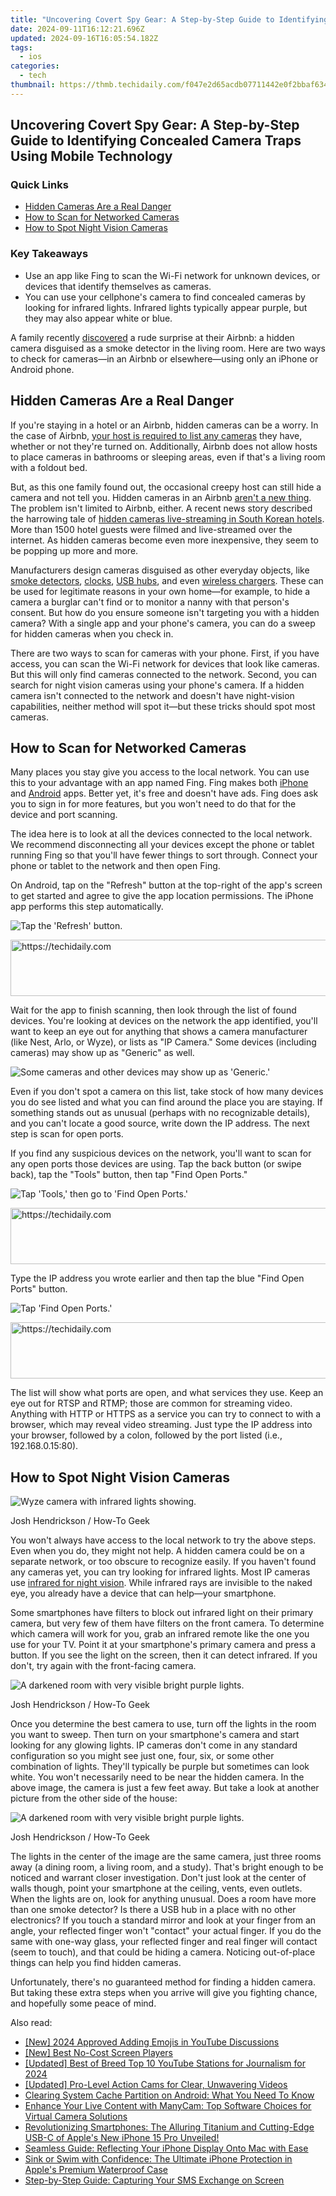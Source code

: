 ```yaml
---
title: "Uncovering Covert Spy Gear: A Step-by-Step Guide to Identifying Concealed Camera Traps Using Mobile Technology"
date: 2024-09-11T16:12:21.696Z
updated: 2024-09-16T16:05:54.182Z
tags:
  - ios
categories:
  - tech
thumbnail: https://thmb.techidaily.com/f047e2d65acdb07711442e0f2bbaf634be9eacb93e4be86849bf37896b7a66cb.jpg
---
```


## Uncovering Covert Spy Gear: A Step-by-Step Guide to Identifying Concealed Camera Traps Using Mobile Technology

### Quick Links

* [Hidden Cameras Are a Real Danger](https://fox-helps.techidaily.com/the-animators-toolkit-windows-movie-maker-for-winning-projects-for-2024/)
* [How to Scan for Networked Cameras](https://fox-http.techidaily.com/eliminating-blur-taming-shutter-vibration/)
* [How to Spot Night Vision Cameras](https://facebook-video-share.techidaily.com/new-instant-subscription-monitoring-tools/)

### Key Takeaways

* Use an app like Fing to scan the Wi-Fi network for unknown devices, or devices that identify themselves as cameras.
* You can use your cellphone's camera to find concealed cameras by looking for infrared lights. Infrared lights typically appear purple, but they may also appear white or blue.

 A family recently [discovered](https://arstechnica.com/information-technology/2019/04/airbnb-guest-found-hidden-surveillance-camera-by-scanning-wi-fi-network/) a rude surprise at their Airbnb: a hidden camera disguised as a smoke detector in the living room. Here are two ways to check for cameras—in an Airbnb or elsewhere—using only an iPhone or Android phone.

##  Hidden Cameras Are a Real Danger

 If you're staying in a hotel or an Airbnb, hidden cameras can be a worry. In the case of Airbnb, [your host is required to list any cameras](https://www.airbnb.com/help/article/887/what-are-airbnb-s-rules-about-electronic-surveillance-devices-in-listings) they have, whether or not they're turned on. Additionally, Airbnb does not allow hosts to place cameras in bathrooms or sleeping areas, even if that's a living room with a foldout bed.

 But, as this one family found out, the occasional creepy host can still hide a camera and not tell you. Hidden cameras in an Airbnb [aren't a new thing](https://www.theatlantic.com/technology/archive/2019/03/what-happens-when-you-find-cameras-your-airbnb/585007/). The problem isn't limited to Airbnb, either. A recent news story described the harrowing tale of [hidden cameras live-streaming in South Korean hotels](https://www.bbc.com/news/technology-47638919). More than 1500 hotel guests were filmed and live-streamed over the internet. As hidden cameras become even more inexpensive, they seem to be popping up more and more.

 Manufacturers design cameras disguised as other everyday objects, like [smoke detectors](https://www.amazon.com/Detector-Wireless-Cameras-Detection-Security/dp/B09Y5KX3YL?tag=hotoge-20&ascsubtag=UUhtgUeUpU214007&asc%5Frefurl=https%3A%2F%2Fwww.howtogeek.com%2F411095%2Fhow-to-detect-hidden-surveillance-cameras-with-your-phone%2F&asc%5Fcampaign=Evergreen), [clocks](https://www.amazon.com/AMCSXH-Detection-Security-Remote-Real-Support/dp/B07H23TVY7?tag=hotoge-20&ascsubtag=UUhtgUeUpU214007&asc%5Frefurl=https%3A%2F%2Fwww.howtogeek.com%2F411095%2Fhow-to-detect-hidden-surveillance-cameras-with-your-phone%2F&asc%5Fcampaign=Evergreen), [USB hubs](https://www.amazon.com/Spy-Camera-WiFi-1080P-Detection/dp/B07NQHH1RK/?tag=hotoge-20&ascsubtag=UUhtgUeUpU214007&asc%5Frefurl=https%3A%2F%2Fwww.howtogeek.com%2F411095%2Fhow-to-detect-hidden-surveillance-cameras-with-your-phone%2F&asc%5Fcampaign=Evergreen), and even [wireless chargers](https://www.amazon.com/Wireless-Charger-Hidden-Detection-Security/dp/B07M91T1F7?tag=hotoge-20&ascsubtag=UUhtgUeUpU214007&asc%5Frefurl=https%3A%2F%2Fwww.howtogeek.com%2F411095%2Fhow-to-detect-hidden-surveillance-cameras-with-your-phone%2F&asc%5Fcampaign=Evergreen). These can be used for legitimate reasons in your own home—for example, to hide a camera a burglar can't find or to monitor a nanny with that person's consent. But how do you ensure someone isn't targeting you with a hidden camera? With a single app and your phone's camera, you can do a sweep for hidden cameras when you check in.

 There are two ways to scan for cameras with your phone. First, if you have access, you can scan the Wi-Fi network for devices that look like cameras. But this will only find cameras connected to the network. Second, you can search for night vision cameras using your phone's camera. If a hidden camera isn't connected to the network and doesn't have night-vision capabilities, neither method will spot it—but these tricks should spot most cameras.

##  How to Scan for Networked Cameras

 Many places you stay give you access to the local network. You can use this to your advantage with an app named Fing. Fing makes both [iPhone](https://www.anrdoezrs.net/links/3607085/type/dlg/sid/UUhtgUeUpU214007/https://itunes.apple.com/us/app/fing-network-scanner/id430921107) and [Android](https://www.anrdoezrs.net/links/3607085/type/dlg/sid/UUhtgUeUpU214007/https://play.google.com/store/apps/details?id=com.overlook.android.fing&hl=en%5FUS) apps. Better yet, it's free and doesn't have ads. Fing does ask you to sign in for more features, but you won't need to do that for the device and port scanning.

 The idea here is to look at all the devices connected to the local network. We recommend disconnecting all your devices except the phone or tablet running Fing so that you'll have fewer things to sort through. Connect your phone or tablet to the network and then open Fing.

 On Android, tap on the "Refresh" button at the top-right of the app's screen to get started and agree to give the app location permissions. The iPhone app performs this step automatically.

![Tap the 'Refresh' button.](https://static1.howtogeekimages.com/wordpress/wp-content/uploads/2024/01/refresh-the-thing-to-scan.png) 

<!-- affiliate ads begin -->
<a href="https://ephamedtechinc.pxf.io/c/5597632/2137220/26400" target="_top" id="2137220">
  <img src="//a.impactradius-go.com/display-ad/26400-2137220" border="0" alt="https://techidaily.com" width="728" height="90"/>
</a>
<img height="0" width="0" src="https://ephamedtechinc.pxf.io/i/5597632/2137220/26400" style="position:absolute;visibility:hidden;" border="0" />
<!-- affiliate ads end -->

 Wait for the app to finish scanning, then look through the list of found devices. You're looking at devices on the network the app identified, you'll want to keep an eye out for anything that shows a camera manufacturer (like Nest, Arlo, or Wyze), or lists as "IP Camera." Some devices (including cameras) may show up as "Generic" as well. 

![Some cameras and other devices may show up as 'Generic.'](https://static1.howtogeekimages.com/wordpress/wp-content/uploads/2024/01/generic-device-could-be-a-camera.png) 

 Even if you don't spot a camera on this list, take stock of how many devices you do see listed and what you can find around the place you are staying. If something stands out as unusual (perhaps with no recognizable details), and you can't locate a good source, write down the IP address. The next step is scan for open ports.

 If you find any suspicious devices on the network, you'll want to scan for any open ports those devices are using. Tap the back button (or swipe back), tap the "Tools" button, then tap "Find Open Ports." 

![Tap 'Tools,' then go to 'Find Open Ports.'](https://static1.howtogeekimages.com/wordpress/wp-content/uploads/2024/01/find-open-ports.png) 

<!-- affiliate ads begin -->
<a href="https://bluettius.sjv.io/c/5597632/2139111/17108" target="_top" id="2139111">
  <img src="//a.impactradius-go.com/display-ad/17108-2139111" border="0" alt="https://techidaily.com" width="728" height="90"/>
</a>
<img height="0" width="0" src="https://bluettius.sjv.io/i/5597632/2139111/17108" style="position:absolute;visibility:hidden;" border="0" />
<!-- affiliate ads end -->

 Type the IP address you wrote earlier and then tap the blue "Find Open Ports" button.

![Tap 'Find Open Ports.'](https://static1.howtogeekimages.com/wordpress/wp-content/uploads/2024/01/tap-find-open-ports.png) 

<!-- affiliate ads begin -->
<a href="https://appsumo.8odi.net/c/5597632/2118322/7443" target="_top" id="2118322">
  <img src="//a.impactradius-go.com/display-ad/7443-2118322" border="0" alt="https://techidaily.com" width="728" height="90"/>
</a>
<img height="0" width="0" src="https://appsumo.8odi.net/i/5597632/2118322/7443" style="position:absolute;visibility:hidden;" border="0" />
<!-- affiliate ads end -->

 The list will show what ports are open, and what services they use. Keep an eye out for RTSP and RTMP; those are common for streaming video. Anything with HTTP or HTTPS as a service you can try to connect to with a browser, which may reveal video streaming. Just type the IP address into your browser, followed by a colon, followed by the port listed (i.e., 192.168.0.15:80).

##  How to Spot Night Vision Cameras

![Wyze camera with infrared lights showing.](https://static1.howtogeekimages.com/wordpress/wp-content/uploads/2019/04/Wyze-Infrared-lights-on.jpg) 

Josh Hendrickson / How-To Geek

 You won't always have access to the local network to try the above steps. Even when you do, they might not help. A hidden camera could be on a separate network, or too obscure to recognize easily. If you haven't found any cameras yet, you can try looking for infrared lights. Most IP cameras use [infrared for night vision](https://extra-tips.techidaily.com/tailoring-soundtracks-for-impact-in-canva-videos/). While infrared rays are invisible to the naked eye, you already have a device that can help—your smartphone.

 Some smartphones have filters to block out infrared light on their primary camera, but very few of them have filters on the front camera. To determine which camera will work for you, grab an infrared remote like the one you use for your TV. Point it at your smartphone's primary camera and press a button. If you see the light on the screen, then it can detect infrared. If you don't, try again with the front-facing camera.

![A darkened room with very visible bright purple lights.](https://static1.howtogeekimages.com/wordpress/wp-content/uploads/2019/04/Wyze-lights-off.jpg) 

Josh Hendrickson / How-To Geek

 Once you determine the best camera to use, turn off the lights in the room you want to sweep. Then turn on your smartphone's camera and start looking for any glowing lights. IP cameras don't come in any standard configuration so you might see just one, four, six, or some other combination of lights. They'll typically be purple but sometimes can look white. You won't necessarily need to be near the hidden camera. In the above image, the camera is just a few feet away. But take a look at another picture from the other side of the house:

![A darkened room with very visible bright purple lights.](https://static1.howtogeekimages.com/wordpress/wp-content/uploads/2019/04/Wyze-lights-off.jpg) 

Josh Hendrickson / How-To Geek

 The lights in the center of the image are the same camera, just three rooms away (a dining room, a living room, and a study). That's bright enough to be noticed and warrant closer investigation. Don't just look at the center of walls though, point your smartphone at the ceiling, vents, even outlets. When the lights are on, look for anything unusual. Does a room have more than one smoke detector? Is there a USB hub in a place with no other electronics? If you touch a standard mirror and look at your finger from an angle, your reflected finger won't "contact" your actual finger. If you do the same with one-way glass, your reflected finger and real finger will contact (seem to touch), and that could be hiding a camera. Noticing out-of-place things can help you find hidden cameras.

 Unfortunately, there's no guaranteed method for finding a hidden camera. But taking these extra steps when you arrive will give you fighting chance, and hopefully some peace of mind.

<ins class="adsbygoogle"
     style="display:block"
     data-ad-format="autorelaxed"
     data-ad-client="ca-pub-7571918770474297"
     data-ad-slot="1223367746"></ins>

<ins class="adsbygoogle"
     style="display:block"
     data-ad-client="ca-pub-7571918770474297"
     data-ad-slot="8358498916"
     data-ad-format="auto"
     data-full-width-responsive="true"></ins>

<span class="atpl-alsoreadstyle">Also read:</span>
<div><ul>
<li><a href="https://youtube-lab.techidaily.com/024-approved-adding-emojis-in-youtube-discussions/"><u>[New] 2024 Approved Adding Emojis in YouTube Discussions</u></a></li>
<li><a href="https://screen-capture.techidaily.com/new-best-no-cost-screen-players/"><u>[New] Best No-Cost Screen Players</u></a></li>
<li><a href="https://facebook-video-footage.techidaily.com/updated-best-of-breed-top-10-youtube-stations-for-journalism-for-2024/"><u>[Updated] Best of Breed Top 10 YouTube Stations for Journalism for 2024</u></a></li>
<li><a href="https://extra-approaches.techidaily.com/updated-pro-level-action-cams-for-clear-unwavering-videos/"><u>[Updated] Pro-Level Action Cams for Clear, Unwavering Videos</u></a></li>
<li><a href="https://tech-renaissance.techidaily.com/clearing-system-cache-partition-on-android-what-you-need-to-know/"><u>Clearing System Cache Partition on Android: What You Need To Know</u></a></li>
<li><a href="https://tech-revival.techidaily.com/enhance-your-live-content-with-manycam-top-software-choices-for-virtual-camera-solutions/"><u>Enhance Your Live Content with ManyCam: Top Software Choices for Virtual Camera Solutions</u></a></li>
<li><a href="https://os-tips.techidaily.com/revolutionizing-smartphones-the-alluring-titanium-and-cutting-edge-usb-c-of-apples-new-iphone-15-pro-unveiled/"><u>Revolutionizing Smartphones: The Alluring Titanium and Cutting-Edge USB-C of Apple's New iPhone 15 Pro Unveiled!</u></a></li>
<li><a href="https://os-tips.techidaily.com/seamless-guide-reflecting-your-iphone-display-onto-mac-with-ease/"><u>Seamless Guide: Reflecting Your iPhone Display Onto Mac with Ease</u></a></li>
<li><a href="https://os-tips.techidaily.com/sink-or-swim-with-confidence-the-ultimate-iphone-protection-in-apples-premium-waterproof-case/"><u>Sink or Swim with Confidence: The Ultimate iPhone Protection in Apple's Premium Waterproof Case</u></a></li>
<li><a href="https://os-tips.techidaily.com/step-by-step-guide-capturing-your-sms-exchange-on-screen/"><u>Step-by-Step Guide: Capturing Your SMS Exchange on Screen</u></a></li>
</ul></div>

